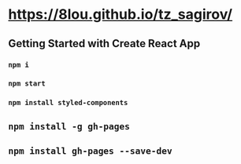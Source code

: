 # https://8lou.github.io/tz_sagirov/

## Getting Started with Create React App

### `npm i`

### `npm start`

### `npm install styled-components`

## `npm install -g gh-pages`
## `npm install gh-pages --save-dev`